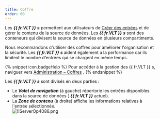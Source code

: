 ```yaml
---
title: Coffre
order: 60
---
```

Les ***{{ fr.VLT }}*** ***s*** permettent aux utilisateurs de [Créer des entrées](/fr/server/web-interface/vault/entries/create-entries-manually/) et de gérer le contenu de la source de données. Les ***{{ fr.VLT }}*** ***s*** sont des conteneurs qui divisent la source de données en plusieurs compartiments.  

Nous recommandons d'utiliser des coffres pour améliorer l'organisation et la sécurité. Les ***{{ fr.VLT }}*** ***s*** aident également a la performance car ils limitent le nombre d'entrées qui se chargent en même temps.  

{% snippet icon.badgeHelp %} 
Pour accéder à la gestion des {{ fr.VLT }} s, naviguer vers [Administration – Coffres](/fr/server/web-interface/administration/security-management/vaults/) . 
{% endsnippet %}
 
Les ***{{ fr.VLT }}*** ***s*** sont divisés en deux parties :  

* Le ***Volet de navigation*** (à gauche) répertorie les entrées disponibles dans la source de données ( ***{{ fr.VLT }}*** actuel). 
* La ***Zone de contenu*** (à droite) affiche les informations relatives à l'entrée sélectionnée.  
![!!ServerOp4086.png](https://webdevolutions.azureedge.net/docs/fr/server/ServerOp4086.png) 


